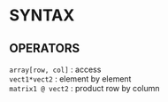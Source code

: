 # SYNTAX

## OPERATORS
`array[row, col]` : access  
`vect1*vect2` : element by element  
`matrix1 @ vect2` : product row by column  

